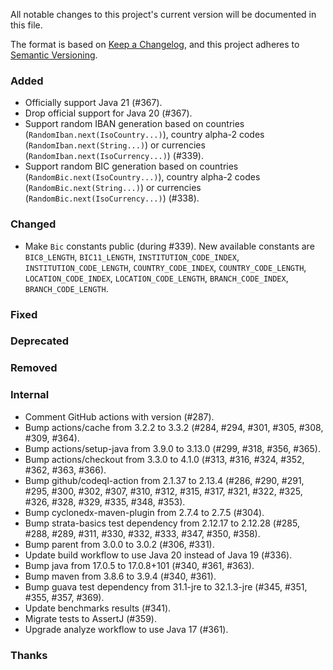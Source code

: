 All notable changes to this project's current version will be documented in this file.

The format is based on [Keep a Changelog](https://keepachangelog.com/en/1.0.0/), and this project adheres
to [Semantic Versioning](https://semver.org/spec/v2.0.0.html).

### Added

- Officially support Java 21 (#367).
- Drop official support for Java 20 (#367).
- Support random IBAN generation based on countries (`RandomIban.next(IsoCountry...)`), country alpha-2
  codes (`RandomIban.next(String...)`) or currencies (`RandomIban.next(IsoCurrency...)`) (#339).
- Support random BIC generation based on countries (`RandomBic.next(IsoCountry...)`), country alpha-2
  codes (`RandomBic.next(String...)`) or currencies (`RandomBic.next(IsoCurrency...)`) (#338).

### Changed

- Make `Bic` constants public (during #339). New available constants are `BIC8_LENGTH`,
  `BIC11_LENGTH`, `INSTITUTION_CODE_INDEX`, `INSTITUTION_CODE_LENGTH`, `COUNTRY_CODE_INDEX`,
  `COUNTRY_CODE_LENGTH`, `LOCATION_CODE_INDEX`, `LOCATION_CODE_LENGTH`, `BRANCH_CODE_INDEX`,
  `BRANCH_CODE_LENGTH`.

### Fixed

### Deprecated

### Removed

### Internal

- Comment GitHub actions with version (#287).
- Bump actions/cache from 3.2.2 to 3.3.2 (#284, #294, #301, #305, #308, #309, #364).
- Bump actions/setup-java from 3.9.0 to 3.13.0 (#299, #318, #356, #365).
- Bump actions/checkout from 3.3.0 to 4.1.0 (#313, #316, #324, #352, #362, #363, #366).
- Bump github/codeql-action from 2.1.37 to 2.13.4 (#286, #290, #291, #295, #300, #302, #307, #310,
  #312, #315, #317, #321, #322, #325, #326, #328, #329, #335, #348, #353).
- Bump cyclonedx-maven-plugin from 2.7.4 to 2.7.5 (#304).
- Bump strata-basics test dependency from 2.12.17 to 2.12.28 (#285, #288, #289, #311, #330, #332, #333, #347, #350, #358).
- Bump parent from 3.0.0 to 3.0.2 (#306, #331).
- Update build workflow to use Java 20 instead of Java 19 (#336).
- Bump java from 17.0.5 to 17.0.8+101 (#340, #361, #363).
- Bump maven from 3.8.6 to 3.9.4 (#340, #361).
- Bump guava test dependency from 31.1-jre to 32.1.3-jre (#345, #351, #355, #357, #369).
- Update benchmarks results (#341).
- Migrate tests to AssertJ (#359).
- Upgrade analyze workflow to use Java 17 (#361).

### Thanks
